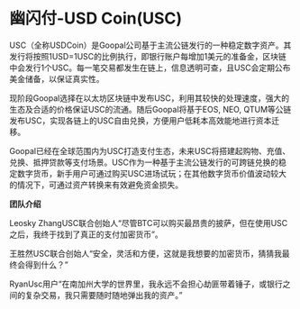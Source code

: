 # 幽闪付-USD Coin(USC)

USC（全称USDCoin）是Goopal公司基于主流公链发行的一种稳定数字资产。其发行将按照1USD=1USC的比例执行，即银行账户每增加1美元的准备金，区块链中会发行1个USC。每一笔交易都发生在链上，信息透明可查，且USC会定期公布美金储备，以保证真实性。

现阶段Goopal选择在以太坊区块链中发布USC，利用其较快的处理速度，强大的生态及合适的价格保证USC的流通。随后Goopal将基于EOS, NEO, QTUM等公链发布USC，实现各链上的USC自由兑换，方便用户低耗本高效能地进行资本迁移。

Goopal已经在全球范围内为USC打造支付生态，未来USC将搭建起购物、充值、兑换、抵押贷款等支付场景。USC作为一种基于主流公链发行的可跨链兑换的稳定数字货币，新手用户可通过购买USC进场试玩；在其他数字货币价值波动较大的情况下，可通过资产转换来有效避免资金损失。

**团队介绍**

Leosky ZhangUSC联合创始人“尽管BTC可以购买最昂贵的披萨，但在使用USC之后，我终于找到了真正的支付加密货币”。

王胜然USC联合创始人“安全，灵活和方便，这就是我想要的加密货币，猜猜我最终会得到什么？”

RyanUsc用户“在南加州大学的世界里，我永远不会担心劫匪带着锤子，或银行之间的复杂交易，我只需要随时随地弹出我的资产。”
